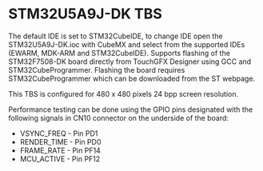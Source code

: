 # STM32U5A9J-DK TBS

The default IDE is set to STM32CubeIDE, to change IDE open the STM32U5A9J-DK.ioc with CubeMX and select from the supported IDEs (EWARM, MDK-ARM and STM32CubeIDE). Supports flashing of the STM32F7508-DK board directly from TouchGFX Designer using GCC and STM32CubeProgrammer. Flashing the board requires STM32CubeProgrammer which can be downloaded from the ST webpage.

This TBS is configured for 480 x 480 pixels 24 bpp screen resolution.

Performance testing can be done using the GPIO pins designated with the following signals in CN10 connector on the underside of the board:

- VSYNC_FREQ  - Pin PD1
- RENDER_TIME - Pin PD0
- FRAME_RATE  - Pin PF14
- MCU_ACTIVE  - Pin PF12
